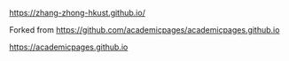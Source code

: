 https://zhang-zhong-hkust.github.io/

Forked from https://github.com/academicpages/academicpages.github.io

https://academicpages.github.io

